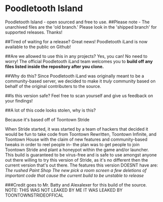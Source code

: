 # Poodletooth Island
Poodletooth Island - open sourced and free to use.
##Please note - The unarchived files are the 'old branch.' Please look in the 'shipped branch' for supported releases. Thanks!

##Tired of waiting for a release?
Great news! Poodletooth iLand is now available to the public on Github!

##Are we allowed to use this in any projects?
Yes, you can! No need to worry! The official Poodletooth iLand team welcomes you to **build off any files listed inside the repository after you clone.**

##Why do this?
Since Poodletooth iLand was originally meant to be a community-based server, we decided to make it *truly* community based on behalf of the original contributers to the source.

##Is this version safe?
Feel free to scan yourself and give us feedback on your findings!

##A lot of this code looks stolen, why is this?

Because it's based off of Toontown Stride

When Stride started, it was started by a team of hackers that decided it would be fun to take code from Toontown Rewritten, Toontown Infinite, and Toontown House with the claim of new features and community-based tweaks in order to reel people in- the plan was to get people to join Toontown Stride and plant a honeypot within the game and/or launcher. This build is guaranteed to be virus-free and is safe to use amongst anyone out there willing to try this version of Stride, as it's no different then the current version that's out there. The features this version DOESNT have are:
*The rushed Paint Shop*
*The new pick a room screen*
*a few deletions of important code that cause the current build to be unstable to release*

###Credit goes to Mr. Batty and Alexalexer for this build of the source.
NOTE: THIS WAS NOT LEAKED BY ME IT WAS LEAKED BY TOONTOWNSTRIDEOFFICAL 

